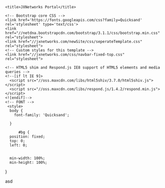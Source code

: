 <!DOCTYPE html>
<html lang="en">
  <head>
    <meta charset="utf-8">
    <meta http-equiv="X-UA-Compatible" content="IE=edge">
    <meta name="viewport" content="width=device-width, initial-scale=1">
    <meta name="description" content="">
    <meta name="author" content="">
    <link rel="shortcut icon" href="//jxnetworks.com/img/logo.png">

    <title>JXNetworks Portal</title>

    <!-- Bootstrap core CSS -->
    <link href='https://fonts.googleapis.com/css?family=Quicksand' rel='stylesheet' type='text/css'>
    <link href="//netdna.bootstrapcdn.com/bootstrap/3.1.1/css/bootstrap.min.css" rel="stylesheet">
    <link href="//jxnetworks.com/newSite/css/seperateTemplate.css" rel="stylesheet">
    <!-- Custom styles for this template -->
    <link href="//jxnetworks.com/css/navbar-fixed-top.css" rel="stylesheet">

    <!-- HTML5 shim and Respond.js IE8 support of HTML5 elements and media queries -->
    <!--[if lt IE 9]>
      <script src="//oss.maxcdn.com/libs/html5shiv/3.7.0/html5shiv.js"></script>
      <script src="//oss.maxcdn.com/libs/respond.js/1.4.2/respond.min.js"></script>
    <![endif]-->
    <!-- FONT -->
     <style>
      body {
        font-family: 'Quicksand';
        
      }
     
          #bg {
      position: fixed; 
      top: 0; 
      left: 0; 

    
      min-width: 100%;
      min-height: 100%;
  }
     </style>
      

  
  </head>
asd
